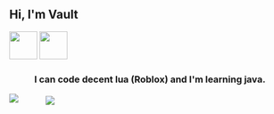 ## Hi, I'm Vault
  <img src="https://upload.wikimedia.org/wikipedia/commons/thumb/c/cf/Lua-Logo.svg/1200px-Lua-Logo.svg.png"   width = "50"></img>
  <img src="https://brandslogos.com/wp-content/uploads/thumbs/java-logo-vector-1.svg"   width = "50"></img>
</p>
<h3 align = "center">I can code decent lua (Roblox) and I'm learning java.</h1>

<img src="https://github-readme-stats.vercel.app/api?username=macosint&&show_icons=true&title_color=df36d8&icon_color=bb2acf&text_color=05f0f7&bg_color=151515">
<img align="center" style="margin-left: 45px;" src="https://github-readme-stats.vercel.app/api/top-langs/?username=macosint&layout=compact&theme=bear" />
